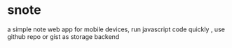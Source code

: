 # snote
a simple note web app for mobile devices, run javascript code quickly , use github repo or gist as storage backend
